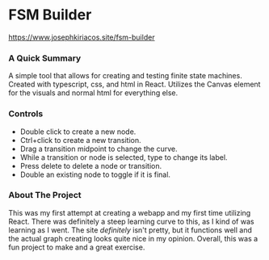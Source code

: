 # FSM Builder

https://www.josephkiriacos.site/fsm-builder

### A Quick Summary

A simple tool that allows for creating and testing finite state machines.
Created with typescript, css, and html in React. Utilizes the Canvas element for
the visuals and normal html for everything else.

### Controls

- Double click to create a new node.
- Ctrl+click to create a new transition.
- Drag a transition midpoint to change the curve.
- While a transition or node is selected, type to change its label.
- Press delete to delete a node or transition.
- Double an existing node to toggle if it is final.

### About The Project

This was my first attempt at creating a webapp and my first time utilizing React. There was definitely a steep learning curve to this, as I kind of was learning as I went. The site _definitely_ isn't pretty, but it functions well and the actual graph creating looks quite nice in my opinion. Overall, this was a fun project to make and a great exercise.
